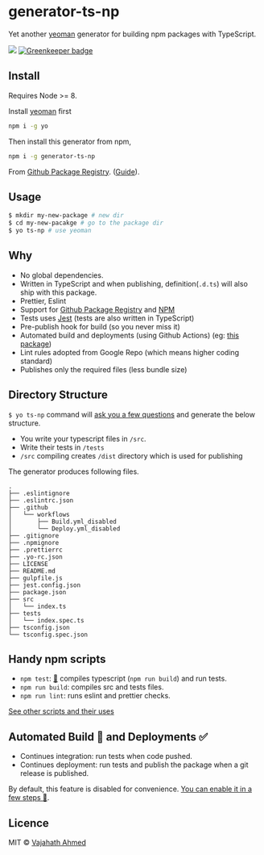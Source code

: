 # generator-ts-np

Yet another [yeoman](https://yeoman.io/) generator for building npm packages with TypeScript. 

![](https://github.com/vajahath/generator-ts-np/workflows/Build/badge.svg) [![Greenkeeper badge](https://badges.greenkeeper.io/vajahath/generator-ts-np.svg)](https://greenkeeper.io/)

## Install

Requires Node >= 8.

Install [yeoman](https://yeoman.io/) first

```sh
npm i -g yo
```

Then install this generator from npm,

```sh
npm i -g generator-ts-np
```

From [Github Package Registry](https://github.com/vajahath/generator-ts-np/packages). ([Guide](https://help.github.com/en/github/managing-packages-with-github-packages/configuring-npm-for-use-with-github-packages)).

## Usage

```sh
$ mkdir my-new-package # new dir
$ cd my-new-pacakge # go to the package dir
$ yo ts-np # use yeoman
```

## Why

- No global dependencies.
- Written in TypeScript and when publishing, definition(`.d.ts`) will also ship with this package.
- Prettier, Eslint
- Support for [Github Package Registry](https://github.com/features/packages) and [NPM](https://npmjs.com)
- Tests uses [Jest](https://jestjs.io) (tests are also written in TypeScript)
- Pre-publish hook for build (so you never miss it)
- Automated build and deployments (using Github Actions) (eg: [this package]())
- Lint rules adopted from Google Repo (which means higher coding standard)
- Publishes only the required files (less bundle size)

## Directory Structure

`$ yo ts-np` command will [ask you a few questions](https://github.com/vajahath/generator-ts-np/wiki/ts-np-3#some-questions-generator-will-ask) and generate the below structure.

- You write your typescript files in `/src`.
- Write their tests in `/tests`
- `/src` compiling creates `/dist` directory which is used for publishing

The generator produces following files.

```
.
├── .eslintignore
├── .eslintrc.json
├── .github
│   └── workflows
│       ├── Build.yml_disabled
│       └── Deploy.yml_disabled
├── .gitignore
├── .npmignore
├── .prettierrc
├── .yo-rc.json
├── LICENSE
├── README.md
├── gulpfile.js
├── jest.config.json
├── package.json
├── src
│   └── index.ts
├── tests
│   └── index.spec.ts
├── tsconfig.json
└── tsconfig.spec.json
```

## Handy npm scripts

- `npm test`: [🌟](https://github.com/vajahath/generator-ts-np/wiki/ts-np-3#some-npm-scripts-and-their-uses) compiles typescript (`npm run build`) and run tests.
- `npm run build`: compiles src and tests files. 
- `npm run lint`: runs eslint and prettier checks.

[See other scripts and their uses](https://github.com/vajahath/generator-ts-np/wiki/ts-np-3#some-npm-scripts-and-their-uses)

## Automated Build 🧪 and Deployments ✅

- Continues integration: run tests when code pushed.
- Continues deployment: run tests and publish the package when a git release is published.

By default, this feature is disabled for convenience. [You can enable it in a few steps 🍼](https://github.com/vajahath/generator-ts-np/wiki/ts-np-v3.x-help#automated-build--and-deployment-).

## Licence

MIT &copy; [Vajahath Ahmed](https://twitter.com/vajahath7)

